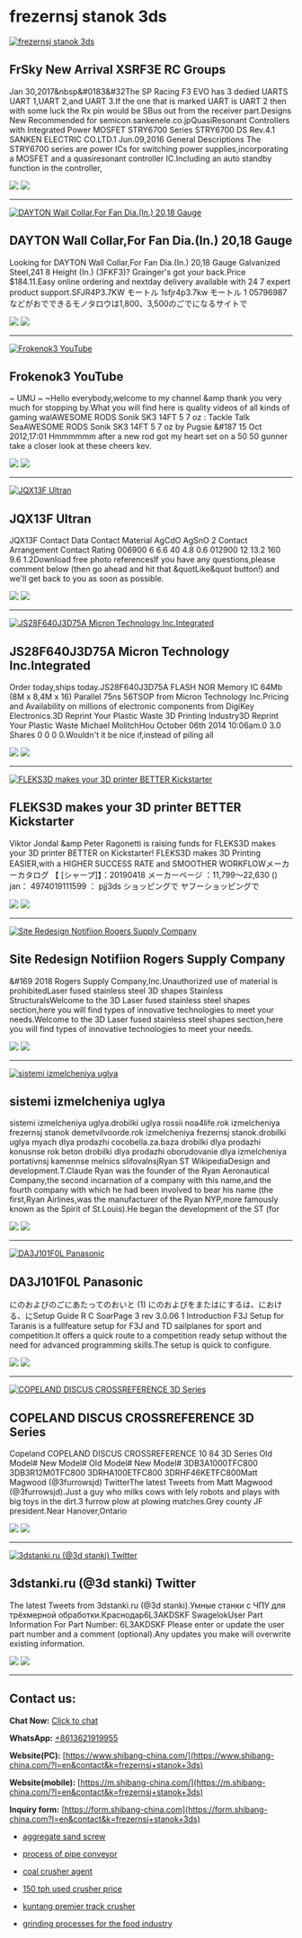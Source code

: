 # frezernsj stanok 3ds

<a href="https://swt.shibang-china.com/?l=en&img&k=frezernsj+stanok+3ds" target="_blank">![frezernsj stanok 3ds](http://static.shibang-china.com/all-800x300/1247.jpg)</a>

## FrSky New Arrival XSRF3E RC Groups
Jan 30,2017&nbsp&#0183&#32The SP Racing F3 EVO has 3 dedied UARTS UART 1,UART 2,and UART 3.If the one that is marked UART is UART 2 then with some luck the Rx pin would be SBus out from the receiver part.Designs New Recommended for semicon.sankenele.co.jpQuasiResonant Controllers with Integrated Power MOSFET STRY6700 Series STRY6700 DS Rev.4.1 SANKEN ELECTRIC CO.LTD.1 Jun.09,2016 General Descriptions The STRY6700 series are power ICs for switching power supplies,incorporating a MOSFET and a quasiresonant controller IC.Including an auto standby function in the controller,


<a href="https://whatsapp.shibangsoft.com/WhatsApp.php" target="_blank" title="WhatsApp">![](http://static.shibang-china.com/icon/whatsapp.png)</a> <a href="https://swt.shibang-china.com/?l=en&icon&k=frezernsj+stanok+3ds" target="_blank">![](http://static.shibang-china.com/icon/chat-en.png)</a>

---

<a href="https://swt.shibang-china.com/?l=en&img&k=frezernsj+stanok+3ds" target="_blank">![DAYTON Wall Collar,For Fan Dia.(In.) 20,18 Gauge](http://static.shibang-china.com/all-800x300/148.jpg)</a>

## DAYTON Wall Collar,For Fan Dia.(In.) 20,18 Gauge
Looking for DAYTON Wall Collar,For Fan Dia.(In.) 20,18 Gauge Galvanized Steel,241 8 Height (In.) (3FKF3)? Grainger's got your back.Price $184.11.Easy online ordering and nextday delivery available with 24 7 expert product support.SFJR4P3.7KW モートル 1sfjr4p3.7kw モートル 1 05796987 などがおでできるモノタロウは1,800、3,500のごでになるサイトで


<a href="https://whatsapp.shibangsoft.com/WhatsApp.php" target="_blank" title="WhatsApp">![](http://static.shibang-china.com/icon/whatsapp.png)</a> <a href="https://swt.shibang-china.com/?l=en&icon&k=frezernsj+stanok+3ds" target="_blank">![](http://static.shibang-china.com/icon/chat-en.png)</a>

---

<a href="https://swt.shibang-china.com/?l=en&img&k=frezernsj+stanok+3ds" target="_blank">![Frokenok3 YouTube](http://static.shibang-china.com/all-800x300/1278.jpg)</a>

## Frokenok3 YouTube
~ UMU ~ ~Hello everybody,welcome to my channel &amp thank you very much for stopping by.What you will find here is quality videos of all kinds of gaming walAWESOME RODS Sonik SK3 14FT 5 7 oz : Tackle Talk SeaAWESOME RODS Sonik SK3 14FT 5 7 oz by Pugsie &#187 15 Oct 2012,17:01 Hmmmmmm after a new rod got my heart set on a 50 50 gunner take a closer look at these cheers kev.


<a href="https://whatsapp.shibangsoft.com/WhatsApp.php" target="_blank" title="WhatsApp">![](http://static.shibang-china.com/icon/whatsapp.png)</a> <a href="https://swt.shibang-china.com/?l=en&icon&k=frezernsj+stanok+3ds" target="_blank">![](http://static.shibang-china.com/icon/chat-en.png)</a>

---

<a href="https://swt.shibang-china.com/?l=en&img&k=frezernsj+stanok+3ds" target="_blank">![JQX13F Ultran](http://static.shibang-china.com/all-800x300/400.jpg)</a>

## JQX13F Ultran
JQX13F Contact Data Contact Material AgCdO AgSnO 2 Contact Arrangement Contact Rating 006900 6 6.6 40 4.8 0.6 012900 12 13.2 160 9.6 1.2Download free photo referencesIf you have any questions,please comment below (then go ahead and hit that &quotLike&quot button!) and we'll get back to you as soon as possible.


<a href="https://whatsapp.shibangsoft.com/WhatsApp.php" target="_blank" title="WhatsApp">![](http://static.shibang-china.com/icon/whatsapp.png)</a> <a href="https://swt.shibang-china.com/?l=en&icon&k=frezernsj+stanok+3ds" target="_blank">![](http://static.shibang-china.com/icon/chat-en.png)</a>

---

<a href="https://swt.shibang-china.com/?l=en&img&k=frezernsj+stanok+3ds" target="_blank">![JS28F640J3D75A Micron Technology Inc.Integrated](http://static.shibang-china.com/all-800x300/853.jpg)</a>

## JS28F640J3D75A Micron Technology Inc.Integrated
Order today,ships today.JS28F640J3D75A FLASH NOR Memory IC 64Mb (8M x 8,4M x 16) Parallel 75ns 56TSOP from Micron Technology Inc.Pricing and Availability on millions of electronic components from DigiKey Electronics.3D Reprint Your Plastic Waste 3D Printing Industry3D Reprint Your Plastic Waste Michael MolitchHou October 06th 2014 10:06am.0 3.0 Shares 0 0 0 0.Wouldn't it be nice if,instead of piling all


<a href="https://whatsapp.shibangsoft.com/WhatsApp.php" target="_blank" title="WhatsApp">![](http://static.shibang-china.com/icon/whatsapp.png)</a> <a href="https://swt.shibang-china.com/?l=en&icon&k=frezernsj+stanok+3ds" target="_blank">![](http://static.shibang-china.com/icon/chat-en.png)</a>

---

<a href="https://swt.shibang-china.com/?l=en&img&k=frezernsj+stanok+3ds" target="_blank">![FLEKS3D makes your 3D printer BETTER Kickstarter](http://static.shibang-china.com/all-800x300/218.jpg)</a>

## FLEKS3D makes your 3D printer BETTER Kickstarter
Viktor Jondal &amp Peter Ragonetti is raising funds for FLEKS3D makes your 3D printer BETTER on Kickstarter! FLEKS3D makes 3D Printing EASIER,with a HIGHER SUCCESS RATE and SMOOTHER WORKFLOWメーカーカタログ 【 [シャープ]】：20190418 メーカーページ ：11,799～22,630 () jan： 4974019111599 ： pjj3ds ショッピングで ヤフーショッピングで


<a href="https://whatsapp.shibangsoft.com/WhatsApp.php" target="_blank" title="WhatsApp">![](http://static.shibang-china.com/icon/whatsapp.png)</a> <a href="https://swt.shibang-china.com/?l=en&icon&k=frezernsj+stanok+3ds" target="_blank">![](http://static.shibang-china.com/icon/chat-en.png)</a>

---

<a href="https://swt.shibang-china.com/?l=en&img&k=frezernsj+stanok+3ds" target="_blank">![Site Redesign Notifiion Rogers Supply Company](http://static.shibang-china.com/all-800x300/1075.jpg)</a>

## Site Redesign Notifiion Rogers Supply Company
&#169 2018 Rogers Supply Company,Inc.Unauthorized use of material is prohibitedLaser fused stainless steel 3D shapes Stainless StructuralsWelcome to the 3D Laser fused stainless steel shapes section,here you will find types of innovative technologies to meet your needs.Welcome to the 3D Laser fused stainless steel shapes section,here you will find types of innovative technologies to meet your needs.


<a href="https://whatsapp.shibangsoft.com/WhatsApp.php" target="_blank" title="WhatsApp">![](http://static.shibang-china.com/icon/whatsapp.png)</a> <a href="https://swt.shibang-china.com/?l=en&icon&k=frezernsj+stanok+3ds" target="_blank">![](http://static.shibang-china.com/icon/chat-en.png)</a>

---

<a href="https://swt.shibang-china.com/?l=en&img&k=frezernsj+stanok+3ds" target="_blank">![sistemi izmelcheniya uglya](http://static.shibang-china.com/all-800x300/517.jpg)</a>

## sistemi izmelcheniya uglya
sistemi izmelcheniya uglya.drobilki uglya rossii noa4life.rok izmelcheniya frezernsj stanok demetvilvoorde.rok izmelcheniya frezernsj stanok.drobilki uglya myach dlya prodazhi cocobella.za.baza drobilki dlya prodazhi konusnse rok beton drobilki dlya prodazhi oborudovanie dlya izmelcheniya portativnsj kamennse melnics slifovalnsjRyan ST WikipediaDesign and development.T.Claude Ryan was the founder of the Ryan Aeronautical Company,the second incarnation of a company with this name,and the fourth company with which he had been involved to bear his name (the first,Ryan Airlines,was the manufacturer of the Ryan NYP,more famously known as the Spirit of St.Louis).He began the development of the ST (for


<a href="https://whatsapp.shibangsoft.com/WhatsApp.php" target="_blank" title="WhatsApp">![](http://static.shibang-china.com/icon/whatsapp.png)</a> <a href="https://swt.shibang-china.com/?l=en&icon&k=frezernsj+stanok+3ds" target="_blank">![](http://static.shibang-china.com/icon/chat-en.png)</a>

---

<a href="https://swt.shibang-china.com/?l=en&img&k=frezernsj+stanok+3ds" target="_blank">![DA3J101F0L Panasonic](http://static.shibang-china.com/all-800x300/1436.jpg)</a>

## DA3J101F0L Panasonic
にのおよびのごにあたってのおいと (1) にのおよびをまたはにするは、における、にSetup Guide R C SoarPage 3 rev 3.0.06 1 Introduction F3J Setup for Taranis is a fullfeature setup for F3J and TD sailplanes for sport and competition.It offers a quick route to a competition ready setup without the need for advanced programming skills.The setup is quick to configure.


<a href="https://whatsapp.shibangsoft.com/WhatsApp.php" target="_blank" title="WhatsApp">![](http://static.shibang-china.com/icon/whatsapp.png)</a> <a href="https://swt.shibang-china.com/?l=en&icon&k=frezernsj+stanok+3ds" target="_blank">![](http://static.shibang-china.com/icon/chat-en.png)</a>

---

<a href="https://swt.shibang-china.com/?l=en&img&k=frezernsj+stanok+3ds" target="_blank">![COPELAND DISCUS CROSSREFERENCE 3D Series](http://static.shibang-china.com/all-800x300/1344.jpg)</a>

## COPELAND DISCUS CROSSREFERENCE 3D Series
Copeland COPELAND DISCUS CROSSREFERENCE 10 84 3D Series Old Model# New Model# Old Model# New Model# 3DB3A1000TFC800 3DB3R12M0TFC800 3DRHA100ETFC800 3DRHF46KETFC800Matt Magwood (@3furrowsjd) TwitterThe latest Tweets from Matt Magwood (@3furrowsjd).Just a guy who milks cows with lely robots and plays with big toys in the dirt.3 furrow plow at plowing matches.Grey county JF president.Near Hanover,Ontario


<a href="https://whatsapp.shibangsoft.com/WhatsApp.php" target="_blank" title="WhatsApp">![](http://static.shibang-china.com/icon/whatsapp.png)</a> <a href="https://swt.shibang-china.com/?l=en&icon&k=frezernsj+stanok+3ds" target="_blank">![](http://static.shibang-china.com/icon/chat-en.png)</a>

---

<a href="https://swt.shibang-china.com/?l=en&img&k=frezernsj+stanok+3ds" target="_blank">![3dstanki.ru (@3d stanki) Twitter](http://static.shibang-china.com/all-800x300/249.jpg)</a>

## 3dstanki.ru (@3d stanki) Twitter
The latest Tweets from 3dstanki.ru (@3d stanki).Умные станки с ЧПУ для трёхмерной обработки.Краснодар6L3AKDSKF SwagelokUser Part Information For Part Number: 6L3AKDSKF Please enter or update the user part number and a comment (optional).Any updates you make will overwrite existing information.


<a href="https://whatsapp.shibangsoft.com/WhatsApp.php" target="_blank" title="WhatsApp">![](http://static.shibang-china.com/icon/whatsapp.png)</a> <a href="https://swt.shibang-china.com/?l=en&icon&k=frezernsj+stanok+3ds" target="_blank">![](http://static.shibang-china.com/icon/chat-en.png)</a>

---
## Contact us:

**Chat Now:** [Click to chat](https://swt.shibang-china.com?l=en&contact&k=frezernsj+stanok+3ds)

**WhatsApp:**  [+8613621919955](https://whatsapp.shibangsoft.com/WhatsApp.php)

**Website(PC):** [https://www.shibang-china.com/](https://www.shibang-china.com/?l=en&contact&k=frezernsj+stanok+3ds)

**Website(mobile):** [https://m.shibang-china.com/](https://m.shibang-china.com/?l=en&contact&k=frezernsj+stanok+3ds)

**Inquiry form:** [https://form.shibang-china.com](https://form.shibang-china.com?l=en&contact&k=frezernsj+stanok+3ds)

* [aggregate sand screw](../112/aggregate%20sand%20screw.md)

* [process of pipe conveyor](../114/process%20of%20pipe%20conveyor.md)

* [coal crusher agent](../123/coal%20crusher%20agent.md)

* [150 tph used crusher price](../116/150%20tph%20used%20crusher%20price.md)

* [kuntang premier track crusher](../117/kuntang%20premier%20track%20crusher.md)

* [grinding processes for the food industry](../119/grinding%20processes%20for%20the%20food%20industry.md)